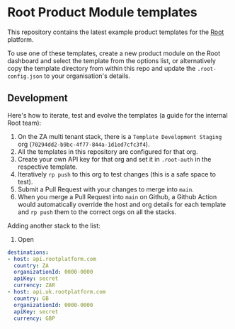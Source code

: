 # Root Product Module templates

This repository contains the latest example product templates for the [Root](https://rootplatform.com) platform.

To use one of these templates, create a new product module on the Root dashboard and select the template from the options list, or alternatively copy the template directory from within this repo and update the `.root-config.json` to your organisation's details.

## Development

Here's how to iterate, test and evolve the templates (a guide for the internal Root team):

1. On the ZA multi tenant stack, there is a `Template Development Staging` org (`70294dd2-b9bc-4f77-844a-1d1ed7cfc3f4`).
2. All the templates in this repository are configured for that org.
3. Create your own API key for that org and set it in `.root-auth` in the respective template.
3. Iteratively `rp push` to this org to test changes (this is a safe space to test).
4. Submit a Pull Request with your changes to merge into `main`.
4. When you merge a Pull Request into `main` on Github, a Github Action would automatically override the host and org details for each template and `rp push` them to the correct orgs on all the stacks.

Adding another stack to the list:

1. Open <todo>

```yaml
destinations:
- host: api.rootplatform.com
  country: ZA
  organizationId: 0000-0000
  apiKey: secret
  currency: ZAR
- host: api.uk.rootplatform.com
  country: GB
  organizationId: 0000-0000
  apiKey: secret
  currency: GBP
```
